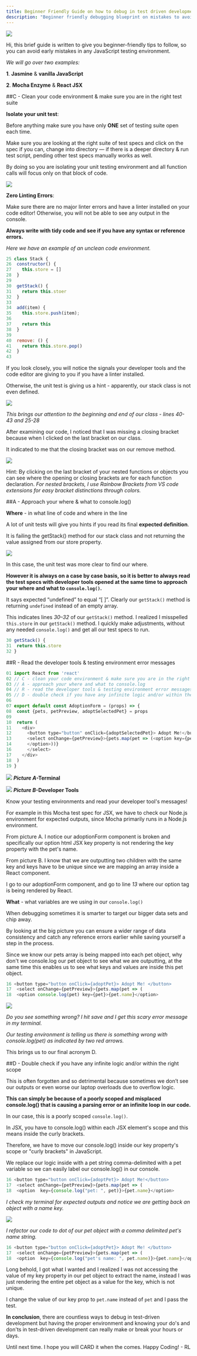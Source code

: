```yaml
---
title: Beginner Friendly Guide on how to debug in test driven development
description: "Beginner friendly debugging blueprint on mistakes to avoid."
---
```


![](2019-09-12-16-03-49.png)

Hi, this brief guide is written to give you beginner-friendly tips to follow, so you can avoid early mistakes in any JavaScript testing environment.

_We will go over two examples:_

**1**. **Jasmine** & **vanilla JavaScript**

**2**. **Mocha Enzyme** & **React JSX**

##C - Clean your code environment & make sure you are in the right test suite

**Isolate your unit test**:

Before anything make sure you have only **ONE** set of testing suite open each time.

Make sure you are looking at the right suite of test specs and click on the spec if you can, change into directory — if there is a deeper directory & run test script, pending other test specs manually works as well.

By doing so you are isolating your unit testing environment and all function calls will focus only on that block of code.

![](2019-09-20-23-28-51.png)

**Zero Linting Errors**:

Make sure there are no major linter errors and have a linter installed on your code editor! Otherwise, you will not be able to see any output in the console.

**Always write with tidy code and see if you have any syntax or reference errors.**

_Here we have an example of an unclean code environment._

```js
25 class Stack {
26  constructor() {
27    this.store = []
28  }
29
30  getStack() {
31    return this.stoer
32  }
33
34  add(item) {
35    this.store.push(item);
36
37    return this
38  }
39
40  remove: () {
41    return this.store.pop()
42  }
43
```

If you look closely, you will notice the signals your developer tools and the code editor are giving to you if you have a linter installed.

Otherwise, the unit test is giving us a hint - apparently, our stack class is not even defined.

![](2019-09-07-20-59-53.png)

_This brings our attention to the beginning and end of our class - lines 40-43 and 25-28_

After examining our code, I noticed that I was missing a closing bracket because when I clicked on the last bracket on our class.

It indicated to me that the closing bracket was on our remove method.

![](2019-09-07-21-01-01.png)

Hint: By clicking on the last bracket of your nested functions or objects you can see where the opening or closing brackets are for each function declaration. _For nested brackets, I use Rainbow Brackets from VS code extensions for easy bracket distinctions through colors._

##A - Approach your where & what to console.log()

**Where** - in what line of code and where in the line

A lot of unit tests will give you hints if you read its final **expected definition**.

It is failing the getStack() method for our stack class and not returning the value assigned from our store property.

![](2019-09-07-21-04-08.png)

In this case, the unit test was more clear to find our where.

**However it is always on a case by case basis, so it is better to always read the test specs with developer tools opened at the same time to approach your where and what to `console.log()`.**

It says expected “undefined” to equal “[ ]”. Clearly our `getStack()` method is returning `undefined` instead of an empty array.

This indicates lines _30–32_ of our `getStack()` method. I realized I misspelled `this.store` in our `getStack()` method. I quickly make adjustments, without any needed `console.log()` and get all our test specs to run.

```js
30 getStack() {
31  return this.store
32 }
```

##R - Read the developer tools & testing environment error messages

```js
01 import React from 'react'
02 // C - clean your code environment & make sure you are in the right test suite
03 // A - approach your where and what to console.log
04 // R - read the developer tools & testing environment error messages
05 // D - double check if you have any infinite logic and/or within the right scope
06
07 export default const AdoptionForm = (props) => {
08  const {pets, petPreview, adoptSelectedPet} = props
09
10  return (
11    <div>
12      <button type="button" onClick={adoptSelectedPet}> Adopt Me!</button>
13      <select onChange={petPreview}>{pets.map(pet => (<option key={pet}>{pet.name}
14      </option>))}
16      </select>
17    </div>
18  )
19 }

```

![](2019-09-07-21-19-26.png)
**_Picture A_-Terminal**

![](2019-09-07-21-20-21.png)
**_Picture B_-Developer Tools**

Know your testing environments and read your developer tool's messages!

For example in this Mocha test spec for JSX, we have to check our Node.js environment for expected outputs, since Mocha primarily runs in a Node.js environment.

From picture A. I notice our adoptionForm component is broken and specifically our option html JSX key property is not rendering the key property with the pet's name.

From picture B. I know that we are outputting two children with the same key and keys have to be unique since we are mapping an array inside a React component.

I go to our adoptionForm component, and go to line _13_ where our option tag is being rendered by React.

**What** - what variables are we using in our `console.log()`

When debugging sometimes it is smarter to target our bigger data sets and chip away.

By looking at the big picture you can ensure a wider range of data consistency and catch any reference errors earlier while saving yourself a step in the process.

Since we know our pets array is being mapped into each pet object, why don't we console.log our pet object to see what we are outputting, at the same time this enables us to see what keys and values are inside this pet object.

```js
16 <button type="button onClick={adoptPet}> Adopt Me! </button>
17  <select onChange={petPreview}>{pets.map(pet => (
18  <option console.log(pet) key={pet}>{pet.name}</option>
```

![](2019-09-07-21-32-07.png)

_Do you see something wrong? I hit save and I get this scary error message in my terminal._

_Our testing environment is telling us there is something wrong with console.log(pet) as indicated by two red arrows._

This brings us to our final acronym D.

##D - Double check if you have any infinite logic and/or within the right scope

This is often forgotten and so detrimental because sometimes we don’t see our outputs or even worse our laptop overloads due to overflow logic.

**This can simply be because of a poorly scoped and misplaced console.log() that is causing a parsing error or an infinite loop in our code.**

In our case, this is a poorly scoped `console.log()`.

In JSX, you have to console.log() within each JSX element's scope and this means inside the curly brackets.

Therefore, we have to move our console.log() inside our key property's scope or "curly brackets" in JavaScript.

We replace our logic inside with a pet string comma-delimited with a pet variable so we can easily label our console.log() in our console.

```js
16 <button type="button onClick={adoptPet}> Adopt Me!</button>
17  <select onChange={petPreview}>{pets.map(pet => (
18  <option  key={console.log("pet: ", pet)}>{pet.name}</option>
```

_I check my terminal for expected outputs and notice we are getting back an object with a name key._

![](2019-10-10-00-23-07.png)

_I refactor our code to dot of our pet object with a comma delimited pet's name string._

```js
16 <button type="button onClick={adoptPet}> Adopt Me! </button>
17  <select onChange={petPreview}>{pets.map(pet => (
18  <option  key={console.log("pet's name: ", pet.name)}>{pet.name}</option>
```

Long behold, I got what I wanted and I realized I was not accessing the value of my key property in our pet object to extract the name, instead I was just rendering the entire pet object as a value for the key, which is not unique.

I change the value of our key prop to `pet.name` instead of `pet` and I pass the test.

**In conclusion**, there are countless ways to debug in test-driven development but having the proper environment and knowing your do's and don'ts in test-driven development can really make or break your hours or days.

Until next time. I hope you will CARD it when the comes. Happy Coding! - RL
